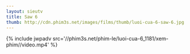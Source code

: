 ```yaml
---
layout: sieutv
title: Saw 6
thumb: http://cdn.phim3s.net/images/films/thumb/luoi-cua-6-saw-6.jpg
---
```

{% include jwpadv src='//phim3s.net/phim-le/luoi-cua-6_1181/xem-phim//video.mp4' %}